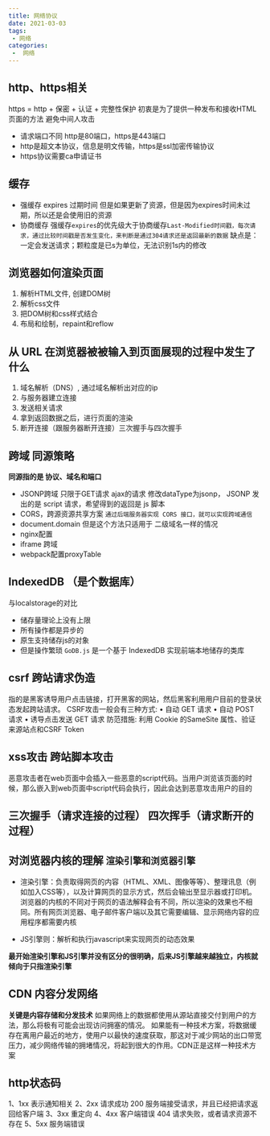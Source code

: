 ```yaml
---
title: 网络协议
date: 2021-03-03
tags:
 - 网络
categories:
 -  网络
---
```


## http、https相关

https = http + 保密 + 认证 + 完整性保护
初衷是为了提供一种发布和接收HTML页面的方法
避免中间人攻击
+ 请求端口不同  http是80端口，https是443端口
+ http是超文本协议，信息是明文传输，https是ssl加密传输协议
+ https协议需要ca申请证书

## 缓存
+ 强缓存 expires 过期时间 但是如果更新了资源，但是因为expires时间未过期，所以还是会使用旧的资源
+ 协商缓存 强缓存```expires```的优先级大于协商缓存```Last-Modified时间戳，每次请求，通过比较时间戳是否发生变化，来判断是通过304请求还是返回最新的数据``` 缺点是： 一定会发送请求；颗粒度是已s为单位，无法识别1s内的修改

## 浏览器如何渲染页面

1. 解析HTML文件, 创建DOM树
2. 解析css文件
3. 把DOM树和css样式结合
4. 布局和绘制，repaint和reflow

## 从 URL 在浏览器被被输入到页面展现的过程中发生了什么

1. 域名解析（DNS）, 通过域名解析出对应的ip
2. 与服务器建立连接
3. 发送相关请求
4. 拿到返回数据之后，进行页面的渲染
5. 断开连接（跟服务器断开连接）三次握手与四次握手

## 跨域 同源策略
**同源指的是 协议、域名和端口**
+ JSONP跨域 只限于GET请求 ajax的请求 修改dataType为jsonp， JSONP 发出的是 script 请求，希望得到的返回是 js 脚本
+ CORS，跨源资源共享方案 ```通过后端服务器实现 CORS 接口，就可以实现跨域通信```
+ document.domain 但是这个方法只适用于 二级域名一样的情况
+ nginx配置
+ iframe 跨域
+ webpack配置proxyTable

## IndexedDB （是个数据库）
与localstorage的对比
+ 储存量理论上没有上限
+ 所有操作都是异步的
+ 原生支持储存js的对象
+ 但是操作繁琐
`GoDB.js` 是一个基于 IndexedDB 实现前端本地储存的类库

## csrf 跨站请求伪造
指的是黑客诱导用户点击链接，打开黑客的网站，然后黑客利用用户目前的登录状态发起跨站请求。 CSRF攻击一般会有三种方式:
• 自动 GET 请求
• 自动 POST 请求
• 诱导点击发送 GET 请求
防范措施: 利用 Cookie 的SameSite 属性、验证来源站点和CSRF Token

## xss攻击 跨站脚本攻击
恶意攻击者在web页面中会插入一些恶意的script代码。当用户浏览该页面的时候，那么嵌入到web页面中script代码会执行，因此会达到恶意攻击用户的目的

## 三次握手（请求连接的过程）  四次挥手（请求断开的过程）

## 对浏览器内核的理解 ```渲染引擎和浏览器引擎```

+ 渲染引擎：负责取得网页的内容（HTML、XML、图像等等）、整理讯息（例如加入CSS等），以及计算网页的显示方式，然后会输出至显示器或打印机。浏览器的内核的不同对于网页的语法解释会有不同，所以渲染的效果也不相同。所有网页浏览器、电子邮件客户端以及其它需要编辑、显示网络内容的应用程序都需要内核

+ JS引擎则：解析和执行javascript来实现网页的动态效果

**最开始渲染引擎和JS引擎并没有区分的很明确，后来JS引擎越来越独立，内核就倾向于只指渲染引擎**

## CDN 内容分发网络
**关键是内容存储和分发技术**
如果网络上的数据都使用从源站直接交付到用户的方法，那么将极有可能会出现访问拥塞的情况。
如果能有一种技术方案，将数据缓存在离用户最近的地方，使用户以最快的速度获取，那这对于减少网站的出口带宽压力，减少网络传输的拥堵情况，将起到很大的作用。CDN正是这样一种技术方案

## http状态码

1、1xx 表示通知相关
2、2xx 请求成功
    200 服务端接受请求，并且已经把请求返回给客户端
3、3xx 重定向
4、4xx 客户端错误
    404 请求失败，或者请求资源不存在
5、5xx 服务端错误

